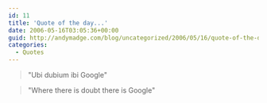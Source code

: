 ```yaml
---
id: 11
title: 'Quote of the day...'
date: 2006-05-16T03:05:36+00:00
guid: http://andymadge.com/blog/uncategorized/2006/05/16/quote-of-the-day/
categories:
  - Quotes
---
```

> "Ubi dubium ibi Google"

> "Where there is doubt there is Google"